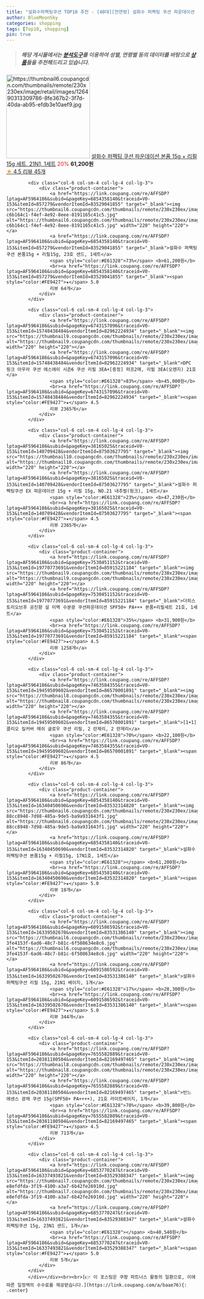 ```yaml
---
title: "설화수퍼펙팅쿠션 TOP10 추천 - [40대][전연령] 설화수 퍼펙팅 쿠션 파운데이션 본품 15g + 리필 15g 세트, 21N1, 1세트"
author: BlueMoonSky
categories: shopping
tags: [Top10, shopping]
pin: true
---
```


> ##### 해당 게시물에서는 [**분석도구**](https://itemscout.io/)를 이용하여 **성별**, **연령별** 등의 데이터를 바탕으로 [**상품**](https://link.coupang.com/a/baae76)들을 추천해드리고 있습니다.
<div class="container"><div class="row">
            <div class="col-6 col-sm-4 col-lg-4 col-lg-3">
                <div class="product-container">
                    <a href="https://link.coupang.com/re/AFFSDP?lptag=AF5964186&subid=&pageKey=6854358140&traceid=V0-153&itemId=18679549574&vendorItemId=84206380181" target="_blank"><img src="https://thumbnail6.coupangcdn.com/thumbnails/remote/230x230ex/image/retail/images/126490313309786-8fe367b2-3f7d-40da-ab95-efdb3e10aef9.jpg" alt="https://thumbnail6.coupangcdn.com/thumbnails/remote/230x230ex/image/retail/images/126490313309786-8fe367b2-3f7d-40da-ab95-efdb3e10aef9.jpg" width="220" height="220"></a>
                    <a href="https://link.coupang.com/re/AFFSDP?lptag=AF5964186&subid=&pageKey=6854358140&traceid=V0-153&itemId=18679549574&vendorItemId=84206380181" target="_blank">설화수 퍼펙팅 쿠션 파운데이션 본품 15g + 리필 15g 세트, 21N1, 1세트</a>
                    <span style="color:#E61328">20%</span> <b>61,200원</b>
                    <br><a href="https://link.coupang.com/re/AFFSDP?lptag=AF5964186&subid=&pageKey=6854358140&traceid=V0-153&itemId=18679549574&vendorItemId=84206380181" target="_blank"><span style="color:#FE9427">★</span> 4.5
                    리뷰 45개</a>
                </div>
            </div>
            
            <div class="col-6 col-sm-4 col-lg-4 col-lg-3">
                <div class="product-container">
                    <a href="https://link.coupang.com/re/AFFSDP?lptag=AF5964186&subid=&pageKey=6854358140&traceid=V0-153&itemId=857279&vendorItemId=83529041855" target="_blank"><img src="https://thumbnail6.coupangcdn.com/thumbnails/remote/230x230ex/image/retail/images/4538416953071672-c6b164c1-f4ef-4e92-8eee-8191165c41c5.jpg" alt="https://thumbnail6.coupangcdn.com/thumbnails/remote/230x230ex/image/retail/images/4538416953071672-c6b164c1-f4ef-4e92-8eee-8191165c41c5.jpg" width="220" height="220"></a>
                    <a href="https://link.coupang.com/re/AFFSDP?lptag=AF5964186&subid=&pageKey=6854358140&traceid=V0-153&itemId=857279&vendorItemId=83529041855" target="_blank">설화수 퍼펙팅쿠션 본품15g + 리필15g, 23호 샌드, 1세트</a>
                    <span style="color:#E61328">73%</span> <b>61,200원</b>
                    <br><a href="https://link.coupang.com/re/AFFSDP?lptag=AF5964186&subid=&pageKey=6854358140&traceid=V0-153&itemId=857279&vendorItemId=83529041855" target="_blank"><span style="color:#FE9427">★</span> 5.0
                    리뷰 64개</a>
                </div>
            </div>
            
            <div class="col-6 col-sm-4 col-lg-4 col-lg-3">
                <div class="product-container">
                    <a href="https://link.coupang.com/re/AFFSDP?lptag=AF5964186&subid=&pageKey=6743157096&traceid=V0-153&itemId=15748438484&vendorItemId=82962224934" target="_blank"><img src="https://thumbnail9.coupangcdn.com/thumbnails/remote/230x230ex/image/vendor_inventory/8490/2286c8cd2d1816b2705b844546fe582ad95bc6122adb6abae8a88aa3f404.jpg" alt="https://thumbnail9.coupangcdn.com/thumbnails/remote/230x230ex/image/vendor_inventory/8490/2286c8cd2d1816b2705b844546fe582ad95bc6122adb6abae8a88aa3f404.jpg" width="220" height="220"></a>
                    <a href="https://link.coupang.com/re/AFFSDP?lptag=AF5964186&subid=&pageKey=6743157096&traceid=V0-153&itemId=15748438484&vendorItemId=82962224934" target="_blank">DPC 핑크 아우라 쿠션 에스에이 시즌6 쿠션 리필 3EA+[증정] 퍼프2매, 리필 3EA(오렌지) 21호</a>
                    <span style="color:#E61328">83%</span> <b>45,000원</b>
                    <br><a href="https://link.coupang.com/re/AFFSDP?lptag=AF5964186&subid=&pageKey=6743157096&traceid=V0-153&itemId=15748438484&vendorItemId=82962224934" target="_blank"><span style="color:#FE9427">★</span> 4.5
                    리뷰 2365개</a>
                </div>
            </div>
            
            <div class="col-6 col-sm-4 col-lg-4 col-lg-3">
                <div class="product-container">
                    <a href="https://link.coupang.com/re/AFFSDP?lptag=AF5964186&subid=&pageKey=38165025&traceid=V0-153&itemId=140709428&vendorItemId=87503627795" target="_blank"><img src="https://thumbnail10.coupangcdn.com/thumbnails/remote/230x230ex/image/vendor_inventory/a2d6/c8b77f59fbc1a90fd1650115964999e437e2f90aa14e46a954ff4a7fcb72.jpg" alt="https://thumbnail10.coupangcdn.com/thumbnails/remote/230x230ex/image/vendor_inventory/a2d6/c8b77f59fbc1a90fd1650115964999e437e2f90aa14e46a954ff4a7fcb72.jpg" width="220" height="220"></a>
                    <a href="https://link.coupang.com/re/AFFSDP?lptag=AF5964186&subid=&pageKey=38165025&traceid=V0-153&itemId=140709428&vendorItemId=87503627795" target="_blank">설화수 퍼펙팅쿠션 EX 파운데이션 15g + 리필 15g, NO.21 내추럴(핑크), 1세트</a>
                    <span style="color:#E61328">23%</span> <b>47,230원</b>
                    <br><a href="https://link.coupang.com/re/AFFSDP?lptag=AF5964186&subid=&pageKey=38165025&traceid=V0-153&itemId=140709428&vendorItemId=87503627795" target="_blank"><span style="color:#FE9427">★</span> 4.5
                    리뷰 2365개</a>
                </div>
            </div>
            
            <div class="col-6 col-sm-4 col-lg-4 col-lg-3">
                <div class="product-container">
                    <a href="https://link.coupang.com/re/AFFSDP?lptag=AF5964186&subid=&pageKey=7530451152&traceid=V0-153&itemId=19770773691&vendorItemId=85915221184" target="_blank"><img src="https://thumbnail9.coupangcdn.com/thumbnails/remote/230x230ex/image/vendor_inventory/3ab5/466a5d20a26cff9c30d3cf5131ec4fa1e91c34debaa5d5dabc4e3a578826.png" alt="https://thumbnail9.coupangcdn.com/thumbnails/remote/230x230ex/image/vendor_inventory/3ab5/466a5d20a26cff9c30d3cf5131ec4fa1e91c34debaa5d5dabc4e3a578826.png" width="220" height="220"></a>
                    <a href="https://link.coupang.com/re/AFFSDP?lptag=AF5964186&subid=&pageKey=7530451152&traceid=V0-153&itemId=19770773691&vendorItemId=85915221184" target="_blank">더히스토리오브후 공진향 설 미백 수분광 쿠션파운데이션 SPF50+ PA+++ 본품+리필세트 21호, 1세트</a>
                    <span style="color:#E61328">35%</span> <b>31,900원</b>
                    <br><a href="https://link.coupang.com/re/AFFSDP?lptag=AF5964186&subid=&pageKey=7530451152&traceid=V0-153&itemId=19770773691&vendorItemId=85915221184" target="_blank"><span style="color:#FE9427">★</span> 4.5
                    리뷰 1258개</a>
                </div>
            </div>
            
            <div class="col-6 col-sm-4 col-lg-4 col-lg-3">
                <div class="product-container">
                    <a href="https://link.coupang.com/re/AFFSDP?lptag=AF5964186&subid=&pageKey=7463584355&traceid=V0-153&itemId=19459509602&vendorItemId=86570001891" target="_blank"><img src="https://thumbnail8.coupangcdn.com/thumbnails/remote/230x230ex/image/vendor_inventory/5655/a7cf6b328f1bf8ab0421ec29e4b17ddf6e01621e19df9f2f03c779d5d8ac.jpg" alt="https://thumbnail8.coupangcdn.com/thumbnails/remote/230x230ex/image/vendor_inventory/5655/a7cf6b328f1bf8ab0421ec29e4b17ddf6e01621e19df9f2f03c779d5d8ac.jpg" width="220" height="220"></a>
                    <a href="https://link.coupang.com/re/AFFSDP?lptag=AF5964186&subid=&pageKey=7463584355&traceid=V0-153&itemId=19459509602&vendorItemId=86570001891" target="_blank">[1+1] 클리오 킬커버 메쉬 글로우 쿠션 리필, 2 란제리, 2 란제리</a>
                    <span style="color:#E61328">70%</span> <b>22,100원</b>
                    <br><a href="https://link.coupang.com/re/AFFSDP?lptag=AF5964186&subid=&pageKey=7463584355&traceid=V0-153&itemId=19459509602&vendorItemId=86570001891" target="_blank"><span style="color:#FE9427">★</span> 4.5
                    리뷰 86개</a>
                </div>
            </div>
            
            <div class="col-6 col-sm-4 col-lg-4 col-lg-3">
                <div class="product-container">
                    <a href="https://link.coupang.com/re/AFFSDP?lptag=AF5964186&subid=&pageKey=6854358140&traceid=V0-153&itemId=16340450690&vendorItemId=83532314820" target="_blank"><img src="https://thumbnail6.coupangcdn.com/thumbnails/remote/230x230ex/image/retail/images/4538029232777516-88cc8948-7d98-485a-9de5-ba9a931643f1.jpg" alt="https://thumbnail6.coupangcdn.com/thumbnails/remote/230x230ex/image/retail/images/4538029232777516-88cc8948-7d98-485a-9de5-ba9a931643f1.jpg" width="220" height="220"></a>
                    <a href="https://link.coupang.com/re/AFFSDP?lptag=AF5964186&subid=&pageKey=6854358140&traceid=V0-153&itemId=16340450690&vendorItemId=83532314820" target="_blank">설화수 퍼펙팅쿠션 본품15g + 리필15g, 17N1호, 1세트</a>
                    <span style="color:#E61328"></span> <b>61,200원</b>
                    <br><a href="https://link.coupang.com/re/AFFSDP?lptag=AF5964186&subid=&pageKey=6854358140&traceid=V0-153&itemId=16340450690&vendorItemId=83532314820" target="_blank"><span style="color:#FE9427">★</span> 5.0
                    리뷰 18개</a>
                </div>
            </div>
            
            <div class="col-6 col-sm-4 col-lg-4 col-lg-3">
                <div class="product-container">
                    <a href="https://link.coupang.com/re/AFFSDP?lptag=AF5964186&subid=&pageKey=6091586592&traceid=V0-153&itemId=16339502670&vendorItemId=83531386140" target="_blank"><img src="https://thumbnail6.coupangcdn.com/thumbnails/remote/230x230ex/image/retail/images/1424792023754772-3fe4153f-6ad6-48c7-b81c-6f508634e8c6.jpg" alt="https://thumbnail6.coupangcdn.com/thumbnails/remote/230x230ex/image/retail/images/1424792023754772-3fe4153f-6ad6-48c7-b81c-6f508634e8c6.jpg" width="220" height="220"></a>
                    <a href="https://link.coupang.com/re/AFFSDP?lptag=AF5964186&subid=&pageKey=6091586592&traceid=V0-153&itemId=16339502670&vendorItemId=83531386140" target="_blank">설화수 퍼펙팅쿠션 리필 15g, 21N1 베이지, 1개</a>
                    <span style="color:#E61328">17%</span> <b>28,300원</b>
                    <br><a href="https://link.coupang.com/re/AFFSDP?lptag=AF5964186&subid=&pageKey=6091586592&traceid=V0-153&itemId=16339502670&vendorItemId=83531386140" target="_blank"><span style="color:#FE9427">★</span> 5.0
                    리뷰 344개</a>
                </div>
            </div>
            
            <div class="col-6 col-sm-4 col-lg-4 col-lg-3">
                <div class="product-container">
                    <a href="https://link.coupang.com/re/AFFSDP?lptag=AF5964186&subid=&pageKey=7655582889&traceid=V0-153&itemId=20381180504&vendorItemId=82169497465" target="_blank"><img src="https://thumbnail8.coupangcdn.com/thumbnails/remote/230x230ex/image/vendor_inventory/3805/0801027fadc2d756ead7d39ebcb821b1d0e623a6fe7925a348cd679581c6.png" alt="https://thumbnail8.coupangcdn.com/thumbnails/remote/230x230ex/image/vendor_inventory/3805/0801027fadc2d756ead7d39ebcb821b1d0e623a6fe7925a348cd679581c6.png" width="220" height="220"></a>
                    <a href="https://link.coupang.com/re/AFFSDP?lptag=AF5964186&subid=&pageKey=7655582889&traceid=V0-153&itemId=20381180504&vendorItemId=82169497465" target="_blank">빈느 에센스 광채 쿠션 15g(SPF50+ PA++++), 21호 라이트베이지, 1개</a>
                    <span style="color:#E61328">78%</span> <b>39,800원</b>
                    <br><a href="https://link.coupang.com/re/AFFSDP?lptag=AF5964186&subid=&pageKey=7655582889&traceid=V0-153&itemId=20381180504&vendorItemId=82169497465" target="_blank"><span style="color:#FE9427">★</span> 4.5
                    리뷰 713개</a>
                </div>
            </div>
            
            <div class="col-6 col-sm-4 col-lg-4 col-lg-3">
                <div class="product-container">
                    <a href="https://link.coupang.com/re/AFFSDP?lptag=AF5964186&subid=&pageKey=6853770247&traceid=V0-153&itemId=16337493821&vendorItemId=83529388347" target="_blank"><img src="https://thumbnail7.coupangcdn.com/thumbnails/remote/230x230ex/image/retail/images/5221544063935367-e8efdfda-3f19-4100-a3a7-6b42fe26910d.jpg" alt="https://thumbnail7.coupangcdn.com/thumbnails/remote/230x230ex/image/retail/images/5221544063935367-e8efdfda-3f19-4100-a3a7-6b42fe26910d.jpg" width="220" height="220"></a>
                    <a href="https://link.coupang.com/re/AFFSDP?lptag=AF5964186&subid=&pageKey=6853770247&traceid=V0-153&itemId=16337493821&vendorItemId=83529388347" target="_blank">설화수 퍼펙팅쿠션 15g, 23N1 샌드, 1개</a>
                    <span style="color:#E61328"></span> <b>40,540원</b>
                    <br><a href="https://link.coupang.com/re/AFFSDP?lptag=AF5964186&subid=&pageKey=6853770247&traceid=V0-153&itemId=16337493821&vendorItemId=83529388347" target="_blank"><span style="color:#FE9427">★</span> 5.0
                    리뷰 5개</a>
                </div>
            </div>
            </div></div><br><br>[👉 이 포스팅은 쿠팡 파트너스 활동의 일환으로, 이에 따른 일정액의 수수료를 제공받습니다.](https://link.coupang.com/a/baae76){: .center}